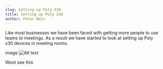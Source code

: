 ```yaml
---
slug: Setting up Poly X30
title: Setting up Poly X30
author: Peter Weir
---
```


Like most businesses we have been faced with getting more people to use teams to meetings. As a result we have started to look at setting up Poly x30 devices in meeting rooms.

image
![Alt text](/img/postimages/studio-x30-tc8-2.webp)

<!--truncate-->

Wont see this
